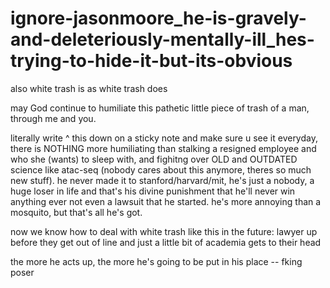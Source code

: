 # ignore-jasonmoore_he-is-gravely-and-deleteriously-mentally-ill_hes-trying-to-hide-it-but-its-obvious

also white trash is as white trash does

may God continue to humiliate this pathetic little piece of trash of a man, through me and you.

literally write ^ this down on a sticky note and make sure u see it everyday, there is NOTHING more humiliating than stalking a resigned employee and who she (wants) to sleep with, and fighitng over OLD and OUTDATED science like atac-seq (nobody cares about this anymore, theres so much new stuff). he never made it to stanford/harvard/mit, he's just a nobody, a huge loser in life and that's his divine punishment that he'll never win anything ever not even a lawsuit that he started. he's more annoying than a mosquito, but that's all he's got.

now we know how to deal with white trash like this in the future: lawyer up before they get out of line and just a little bit of academia gets to their head

the more he acts up, the more he's going to be put in his place -- fking poser
